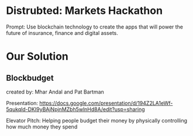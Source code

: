 # Distrubted: Markets Hackathon

Prompt: Use blockchain technology to create the apps that will power the future of insurance, finance and digital assets.

# Our Solution
## Blockbudget

created by: Mhar Andal and Pat Bartman

Presentation: https://docs.google.com/presentation/d/194Z2LA1eWf-5qukqld-DKI9yBAjNpjnMZbh5wlnHd8A/edit?usp=sharing

Elevator Pitch: Helping people budget their money by physically controlling how much money they spend

